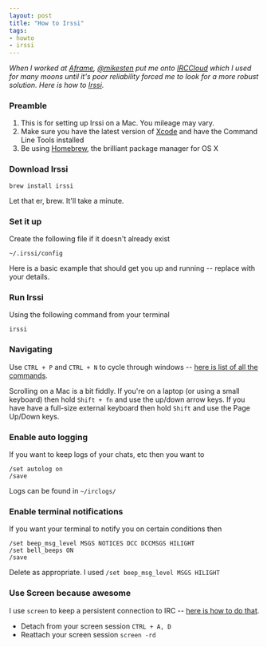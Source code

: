 ```yaml
---
layout: post
title: "How to Irssi"
tags:
- howto
- irssi
---
```


_When I worked at [Aframe](http://aframe.com), [@mikesten](http://twitter.com/mikesten) put me onto [IRCCloud](http://irccloud.com) which I used for many moons until it's poor reliability forced me to look for a more robust solution. Here is how to [Irssi](http://www.irssi.org)._

### Preamble

1. This is for setting up Irssi on a Mac. You mileage may vary.
2. Make sure you have the latest version of [Xcode](https://itunes.apple.com/gb/app/xcode/id497799835?mt=12) and have the Command Line Tools installed
3. Be using [Homebrew](http://mxcl.github.com/homebrew/), the brilliant package manager for OS X

### Download Irssi

    brew install irssi
    
Let that er, brew. It'll take a minute.
    
### Set it up

Create the following file if it doesn't already exist

    ~/.irssi/config

Here is a basic example that should get you up and running -- replace with your details.

<script src="https://gist.github.com/4296075.js">
</script>

### Run Irssi

Using the following command from your terminal

    irssi

### Navigating
    
Use `CTRL + P` and `CTRL + N` to cycle through windows -- [here is list of all the commands](http://irssi.org/beginner/#c2).

Scrolling on a Mac is a bit fiddly. If you're on a laptop (or using a small keyboard) then hold `Shift + fn` and use the up/down arrow keys. If you have have a full-size external keyboard then hold `Shift` and use the Page Up/Down keys.

### Enable auto logging

If you want to keep logs of your chats, etc then you want to

    /set autolog on
    /save
    
Logs can be found in `~/irclogs/`

### Enable terminal notifications

If you want your terminal to notify you on certain conditions then

    /set beep_msg_level MSGS NOTICES DCC DCCMSGS HILIGHT
    /set bell_beeps ON
    /save
    
Delete as appropriate. I used `/set beep_msg_level MSGS HILIGHT`



### Use Screen because awesome

I use `screen` to keep a persistent connection to IRC -- [here is how to do that](http://quadpoint.org/articles/irssi/#learning_screen).

* Detach from your screen session `CTRL + A, D` 
* Reattach your screen session `screen -rd`

